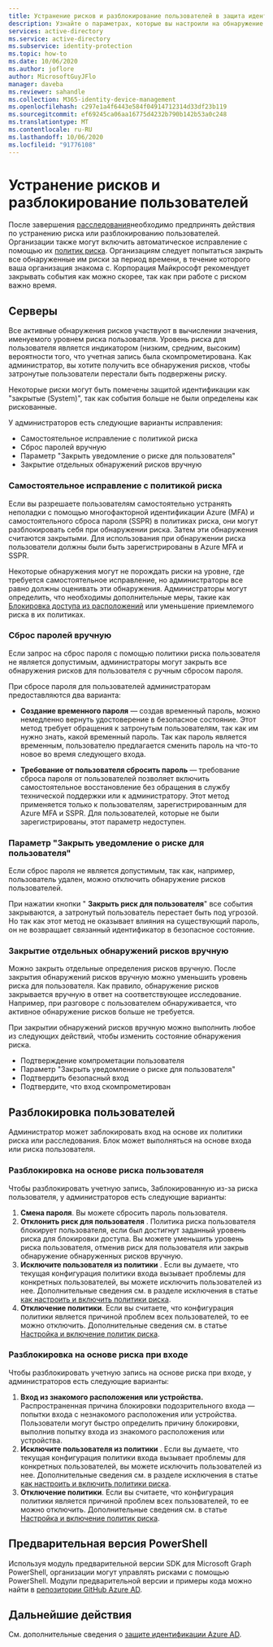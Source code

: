 ```yaml
---
title: Устранение рисков и разблокирование пользователей в защита идентификации Azure AD
description: Узнайте о параметрах, которые вы настроили на обнаружение активных рисков.
services: active-directory
ms.service: active-directory
ms.subservice: identity-protection
ms.topic: how-to
ms.date: 10/06/2020
ms.author: joflore
author: MicrosoftGuyJFlo
manager: daveba
ms.reviewer: sahandle
ms.collection: M365-identity-device-management
ms.openlocfilehash: c297e1a4f6443e584f04914712314d33df23b119
ms.sourcegitcommit: ef69245ca06aa16775d4232b790b142b53a0c248
ms.translationtype: MT
ms.contentlocale: ru-RU
ms.lasthandoff: 10/06/2020
ms.locfileid: "91776108"
---
```

# <a name="remediate-risks-and-unblock-users"></a>Устранение рисков и разблокирование пользователей

После завершения [расследования](howto-identity-protection-investigate-risk.md)необходимо предпринять действия по устранению риска или разблокированию пользователей. Организации также могут включить автоматическое исправление с помощью их [политик риска](howto-identity-protection-configure-risk-policies.md). Организациям следует попытаться закрыть все обнаруженные им риски за период времени, в течение которого ваша организация знакома с. Корпорация Майкрософт рекомендует закрывать события как можно скорее, так как при работе с риском важно время.

## <a name="remediation"></a>Серверы

Все активные обнаружения рисков участвуют в вычислении значения, именуемого уровнем риска пользователя. Уровень риска для пользователя является индикатором (низким, средним, высоким) вероятности того, что учетная запись была скомпрометирована. Как администратор, вы хотите получить все обнаружения рисков, чтобы затронутые пользователи перестали быть подвержены риску.

Некоторые риски могут быть помечены защитой идентификации как "закрытые (System)", так как события больше не были определены как рискованные.

У администраторов есть следующие варианты исправления:

- Самостоятельное исправление с политикой риска
- Сброс паролей вручную
- Параметр "Закрыть уведомление о риске для пользователя"
- Закрытие отдельных обнаружений рисков вручную

### <a name="self-remediation-with-risk-policy"></a>Самостоятельное исправление с политикой риска

Если вы разрешаете пользователям самостоятельно устранять неполадки с помощью многофакторной идентификации Azure (MFA) и самостоятельного сброса пароля (SSPR) в политиках риска, они могут разблокировать себя при обнаружении риска. Затем эти обнаружения считаются закрытыми. Для использования при обнаружении риска пользователи должны были быть зарегистрированы в Azure MFA и SSPR.

Некоторые обнаружения могут не порождать риски на уровне, где требуется самостоятельное исправление, но администраторы все равно должны оценивать эти обнаружения. Администраторы могут определить, что необходимы дополнительные меры, такие как [Блокировка доступа из расположений](../conditional-access/howto-conditional-access-policy-location.md) или уменьшение приемлемого риска в их политиках.

### <a name="manual-password-reset"></a>Сброс паролей вручную

Если запрос на сброс пароля с помощью политики риска пользователя не является допустимым, администраторы могут закрыть все обнаружения рисков для пользователя с ручным сбросом пароля.

При сбросе пароля для пользователей администраторам предоставляются два варианта:

- **Создание временного пароля** — создав временный пароль, можно немедленно вернуть удостоверение в безопасное состояние. Этот метод требует обращения к затронутым пользователям, так как им нужно знать, какой временный пароль. Так как пароль является временным, пользователю предлагается сменить пароль на что-то новое во время следующего входа.

- **Требование от пользователя сбросить пароль** — требование сброса пароля от пользователей позволяет включить самостоятельное восстановление без обращения в службу технической поддержки или к администратору. Этот метод применяется только к пользователям, зарегистрированным для Azure MFA и SSPR. Для пользователей, которые не были зарегистрированы, этот параметр недоступен.

### <a name="dismiss-user-risk"></a>Параметр "Закрыть уведомление о риске для пользователя"

Если сброс пароля не является допустимым, так как, например, пользователь удален, можно отключить обнаружение рисков пользователей.

При нажатии кнопки " **Закрыть риск для пользователя**" все события закрываются, а затронутый пользователь перестает быть под угрозой. Но так как этот метод не оказывает влияния на существующий пароль, он не возвращает связанный идентификатор в безопасное состояние. 

### <a name="close-individual-risk-detections-manually"></a>Закрытие отдельных обнаружений рисков вручную

Можно закрыть отдельные определения рисков вручную. После закрытия обнаружений рисков вручную можно уменьшить уровень риска для пользователя. Как правило, обнаружение рисков закрывается вручную в ответ на соответствующее исследование. Например, при разговоре с пользователем обнаруживается, что активное обнаружение рисков больше не требуется. 
 
При закрытии обнаружений рисков вручную можно выполнить любое из следующих действий, чтобы изменить состояние обнаружения риска.

- Подтверждение компрометации пользователя
- Параметр "Закрыть уведомление о риске для пользователя"
- Подтвердить безопасный вход
- Подтвердите, что вход скомпрометирован

## <a name="unblocking-users"></a>Разблокировка пользователей

Администратор может заблокировать вход на основе их политики риска или расследования. Блок может выполняться на основе входа или риска пользователя.

### <a name="unblocking-based-on-user-risk"></a>Разблокировка на основе риска пользователя

Чтобы разблокировать учетную запись, Заблокированную из-за риска пользователя, у администраторов есть следующие варианты:

1. **Смена пароля**. Вы можете сбросить пароль пользователя.
1. **Отклонить риск для пользователя** . Политика риска пользователя блокирует пользователя, если был достигнут заданный уровень риска для блокировки доступа. Вы можете уменьшить уровень риска пользователя, отменив риск для пользователя или закрыв обнаружение обнаруженных рисков вручную.
1. **Исключите пользователя из политики** . Если вы думаете, что текущая конфигурация политики входа вызывает проблемы для конкретных пользователей, вы можете исключить пользователей из нее. Дополнительные сведения см. в разделе исключения в статье [как настроить и включить политики риска](howto-identity-protection-configure-risk-policies.md#exclusions).
1. **Отключение политики**. Если вы считаете, что конфигурация политики является причиной проблем всех пользователей, то ее можно отключить. Дополнительные сведения см. в статье [Настройка и включение политик риска](howto-identity-protection-configure-risk-policies.md).

### <a name="unblocking-based-on-sign-in-risk"></a>Разблокировка на основе риска при входе

Чтобы разблокировать учетную запись на основе риска при входе, у администраторов есть следующие варианты:

1. **Вход из знакомого расположения или устройства.** Распространенная причина блокировки подозрительного входа — попытки входа с незнакомого расположения или устройства. Пользователи могут быстро определить причину блокировки, выполнив попытку входа из знакомого расположения или устройства.
1. **Исключите пользователя из политики** . Если вы думаете, что текущая конфигурация политики входа вызывает проблемы для конкретных пользователей, вы можете исключить пользователей из нее. Дополнительные сведения см. в разделе исключения в статье [как настроить и включить политики риска](howto-identity-protection-configure-risk-policies.md#exclusions).
1. **Отключение политики**. Если вы считаете, что конфигурация политики является причиной проблем всех пользователей, то ее можно отключить. Дополнительные сведения см. в статье [Настройка и включение политик риска](howto-identity-protection-configure-risk-policies.md).

## <a name="powershell-preview"></a>Предварительная версия PowerShell

Используя модуль предварительной версии SDK для Microsoft Graph PowerShell, организации могут управлять рисками с помощью PowerShell. Модули предварительной версии и примеры кода можно найти в [репозитории GitHub Azure AD](https://github.com/AzureAD/IdentityProtectionTools).

## <a name="next-steps"></a>Дальнейшие действия

См. дополнительные сведения о [защите идентификации Azure AD](overview-identity-protection.md).
